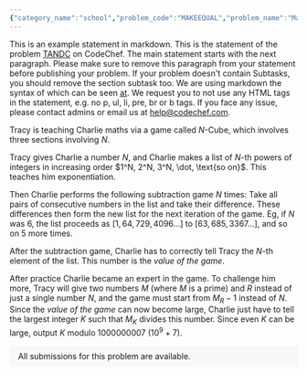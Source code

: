 ```yaml
---
{"category_name":"school","problem_code":"MAKEEQUAL","problem_name":"Make them equal","problemComponents":{"constraints":"- $1 \\leq T \\leq 10^4$\n- $1 \\leq N \\leq 10^5$\n- $1 \\leq A_i \\leq 10^5$\n- The sum of $N$ over all test cases does not exceed $10^5$.","constraintsState":true,"subtasks":"","subtasksState":false,"inputFormat":"- The first line contains $T$ denoting the number of test cases. Then the test cases follow.\n- The first line of each test case contains a single integer $N$ denoting the number of elements in $A$.\n- The second line of each test case contains $N$ space separated integers $A_1, A_2, \\dots, A_N$.","inputFormatState":true,"outputFormat":"For each test case, print a single line containing one integer denoting the minimum number of moves required to make all the elements of the array equal. \n\n","outputFormatState":true,"sampleTestCases":{"0":{"id":1,"input":"2\n3\n1 3 1\n3\n2 2 2","output":"2\n0","explanation":"- **Test Case $1$**: In the first move, Chef can choose $K = 2$, and choose the indices $\\{1 , 3\\}$. After increasing $A_1$ and $A_3$ by $1$, the array will become $[2 , 3 , 2]$.\nIn the second move, Chef can choose $K = 2$, and choose the indices $\\{1 , 3\\}$. After increasing $A_1$ and $A_3$ by $1$, the array will become $[3 , 3 , 3]$, and hence all the elements become equal. \n\n\n- **Test Case $2$**: All the elements of the array are equal, hence no move is required.","isDeleted":false}}},"video_editorial_url":"https://youtu.be/OqhyOqwum4Y","languages_supported":{"0":"CPP14","1":"C","2":"JAVA","3":"PYTH 3.6","4":"CPP17","5":"PYTH","6":"PYP3","7":"CS2","8":"ADA","9":"PYPY","10":"TEXT","11":"PAS fpc","12":"NODEJS","13":"RUBY","14":"PHP","15":"GO","16":"HASK","17":"TCL","18":"PERL","19":"SCALA","20":"LUA","21":"kotlin","22":"BASH","23":"JS","24":"LISP sbcl","25":"rust","26":"PAS gpc","27":"BF","28":"CLOJ","29":"R","30":"D","31":"CAML","32":"FORT","33":"ASM","34":"swift","35":"FS","36":"WSPC","37":"LISP clisp","38":"SQL","39":"SCM guile","40":"PERL6","41":"ERL","42":"CLPS","43":"ICK","44":"NICE","45":"PRLG","46":"ICON","47":"COB","48":"SCM chicken","49":"PIKE","50":"SCM qobi","51":"ST","52":"SQLQ","53":"NEM"},"max_timelimit":0.5,"source_sizelimit":50000,"problem_author":"lavish315","problem_tester":"","date_added":"20-11-2021","tags":{"0":"cakewal","1":"lavish315","2":"start18"},"problem_difficulty_level":"Unavailable","best_tag":"","editorial_url":"https://discuss.codechef.com/problems/MAKEEQUAL","time":{"view_start_date":1637602200,"submit_start_date":1637602200,"visible_start_date":1637602200,"end_date":1735669800},"is_direct_submittable":false,"problemDiscussURL":"https://discuss.codechef.com/search?q=MAKEEQUAL","is_proctored":false,"visitedContests":{},"layout":"problem"}
---
```

This is an example statement in markdown. This is the statement of the problem [TANDC](https://codechef.com/problems/TANDC) on CodeChef. The main statement starts with the next paragraph. Please make sure to remove this paragraph from your statement before publishing your problem. If your problem doesn't contain Subtasks, you should remove the section subtask too. We are using markdown the syntax of which can be seen [at](https://github.com/showdownjs/showdown/wiki/Showdown's-Markdown-syntax). We request you to not use any HTML tags in the statement, e.g. no p, ul, li, pre, br or b tags. If you face any issue, please contact admins or email us at help@codechef.com.

Tracy is teaching Charlie maths via a game called $N$-Cube, which involves three sections involving $N$.

Tracy gives Charlie a number $N$, and Charlie makes a list of $N$-th powers of integers in increasing order $1^N, 2^N, 3^N, \dot, \text{so on}$. This teaches him exponentiation.

Then Charlie performs the following subtraction game $N$ times: Take all pairs of consecutive numbers in the list and take their difference. These differences then form the new list for the next iteration of the game. Eg, if $N$ was 6, the list proceeds as $[1, 64, 729, 4096 ... ]$ to $[63, 685, 3367 ...]$, and so on $5$ more times.

After the subtraction game, Charlie has to correctly tell Tracy the $N$-th element of the list. This number is the *value of the game*.

After practice Charlie became an expert in the game. To challenge him more, Tracy will give two numbers $M$ (where $M$ is a prime) and $R$ instead of just a single number $N$, and the game must start from $M_R - 1$ instead of $N$. Since the *value of the game* can now become large, Charlie just have to tell the largest integer $K$ such that $M_K$ divides this number. Since even $K$ can be large, output $K$ modulo 1000000007 ($10^9 + 7$).

<aside style='background: #f8f8f8;padding: 10px 15px;'><div>All submissions for this problem are available.</div></aside>